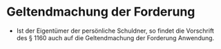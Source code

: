 # Geltendmachung der Forderung

- Ist der Eigentümer der persönliche Schuldner, so findet die Vorschrift des § 1160 auch auf die Geltendmachung der Forderung Anwendung.

